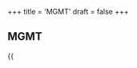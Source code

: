+++
title = 'MGMT'
draft = false
+++
## MGMT

{{<audio src="https://azrael-iii.github.io/neocom.github.io/Musique/french-touch/MGMT/little-dark-age.mp3" caption="MGMT - Little Dark Age">}}